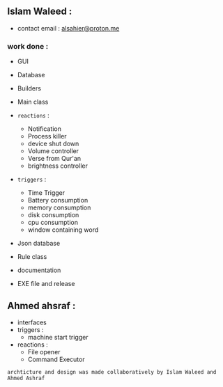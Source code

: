 ## Islam Waleed : 
- contact email : alsahier@proton.me
### work done : 
- GUI 
- Database 
- Builders
- Main class 
- `reactions` :
  - Notification 
  - Process killer 
  - device shut down
  - Volume controller
  - Verse from Qur'an 
  - brightness controller
- `triggers` : 
  - Time Trigger
  - Battery consumption 
  - memory consumption
  - disk consumption
  - cpu consumption
  - window containing word

- Json database 
- Rule class
- documentation
- EXE file and release

## Ahmed ahsraf : 
- interfaces 
- triggers : 
  - machine start trigger
- reactions : 
  - File opener
  - Command Executor

```archticture and design was made collaboratively by Islam Waleed and Ahmed Ashraf```
